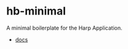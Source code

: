 hb-minimal
==========

A minimal boilerplate for the Harp Application.

- [docs](http://docs.harp.io/ "Learn how to develop using Harp.")
